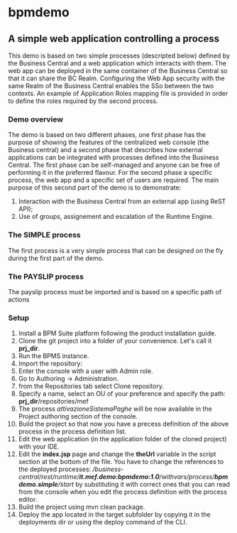 # bpmdemo
## A simple web application controlling a process
This demo is based on two simple processes (descripted below) defined by the Business Central and a web application which
interacts with them.
The web app can be deployed in the same container of the Business Central so that it can share the BC Realm. Configuring the
Web App security with the same Realm of the Business Central enables the SSo between the two contexts.
An example of Application Roles mapping file is provided in order to define the roles required by the second process.
### Demo overview
The demo is based on two different phases, one first phase has the purpose of showing the features of the centralized web console
(the Business central) and a second phase that describes how external applications can be integrated with processes
defined into the Business Central. The first phase can be self-managed and anyone can be free of performing it in the preferred flavour.
For the second phase a specific process, the web app and a specific set of users are required. The main purpose of this second part
of the demo is to demonstrate:
1. Interaction with the Business Central from an external app (using ReST API);
2. Use of groups, assignement and escalation of the Runtime Engine.
### The SIMPLE process
The first process is a very simple process that can be designed on the fly during the first part of the demo. 
### The PAYSLIP process
The payslip process must be imported and is based on a specific path of actions
### Setup
1. Install a BPM Suite platform following the product installation guide.
2. Clone the git project into a folder of your convenience. Let's call it **prj_dir**.
3. Run the BPMS instance.
4. Import the repository:
  1. Enter the console with a user with Admin role.
  2. Go to Authoring -> Administration.
  3. from the Repositories tab select Clone repository.
  4. Specify a name, select an OU of your preference and specify the path: **prj_dir**/repositories/mef
  5. The process *attivazioneSistemaPaghe* will be now available in the Project authoring section of the console.
5. Build the project so that now you have a precess definition of the above process in the process definition list.
6. Edit the web application (in the application folder of the cloned project) with your IDE.
7. Edit the **index.jsp** page and change the **theUrl** variable in the script section at the bottom of the file.
You have to change the references to the deployed processes: _/business-central/rest/runtime/**it.mef.demo:bpmdemo:1.0**/withvars/process/**bpmdemo.simple**/start_
by substituting it with correct ones that you can read from the console when you edit the process definition with the process editor.
8. Build the project using mvn clean package.
9. Deploy the app located in the target subfolder by copying it in the deployments dir or using the deploy command of the CLI.
